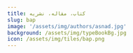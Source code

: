 ```yaml
---
title: کتاب، مقاله، نشریه
slug: bap
image: '/assets/img/authors/asnad.jpg'
background: /assets/img/typeBookBg.jpg
icon: /assets/img/tiles/bap.png
---
```

